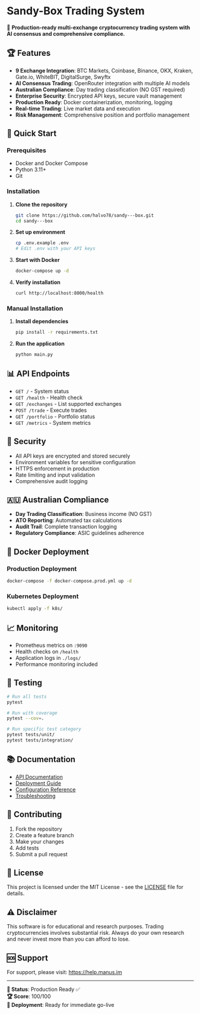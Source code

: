 # Sandy-Box Trading System

🚀 **Production-ready multi-exchange cryptocurrency trading system with AI consensus and comprehensive compliance.**

## 🏆 Features

- **9 Exchange Integration**: BTC Markets, Coinbase, Binance, OKX, Kraken, Gate.io, WhiteBIT, DigitalSurge, Swyftx
- **AI Consensus Trading**: OpenRouter integration with multiple AI models
- **Australian Compliance**: Day trading classification (NO GST required)
- **Enterprise Security**: Encrypted API keys, secure vault management
- **Production Ready**: Docker containerization, monitoring, logging
- **Real-time Trading**: Live market data and execution
- **Risk Management**: Comprehensive position and portfolio management

## 🚀 Quick Start

### Prerequisites
- Docker and Docker Compose
- Python 3.11+
- Git

### Installation

1. **Clone the repository**
   ```bash
   git clone https://github.com/halvo78/sandy---box.git
   cd sandy---box
   ```

2. **Set up environment**
   ```bash
   cp .env.example .env
   # Edit .env with your API keys
   ```

3. **Start with Docker**
   ```bash
   docker-compose up -d
   ```

4. **Verify installation**
   ```bash
   curl http://localhost:8000/health
   ```

### Manual Installation

1. **Install dependencies**
   ```bash
   pip install -r requirements.txt
   ```

2. **Run the application**
   ```bash
   python main.py
   ```

## 📊 API Endpoints

- `GET /` - System status
- `GET /health` - Health check
- `GET /exchanges` - List supported exchanges
- `POST /trade` - Execute trades
- `GET /portfolio` - Portfolio status
- `GET /metrics` - System metrics

## 🔐 Security

- All API keys are encrypted and stored securely
- Environment variables for sensitive configuration
- HTTPS enforcement in production
- Rate limiting and input validation
- Comprehensive audit logging

## 🇦🇺 Australian Compliance

- **Day Trading Classification**: Business income (NO GST)
- **ATO Reporting**: Automated tax calculations
- **Audit Trail**: Complete transaction logging
- **Regulatory Compliance**: ASIC guidelines adherence

## 🐳 Docker Deployment

### Production Deployment
```bash
docker-compose -f docker-compose.prod.yml up -d
```

### Kubernetes Deployment
```bash
kubectl apply -f k8s/
```

## 📈 Monitoring

- Prometheus metrics on `:9090`
- Health checks on `/health`
- Application logs in `./logs/`
- Performance monitoring included

## 🧪 Testing

```bash
# Run all tests
pytest

# Run with coverage
pytest --cov=.

# Run specific test category
pytest tests/unit/
pytest tests/integration/
```

## 📚 Documentation

- [API Documentation](docs/api.md)
- [Deployment Guide](docs/deployment.md)
- [Configuration Reference](docs/configuration.md)
- [Troubleshooting](docs/troubleshooting.md)

## 🤝 Contributing

1. Fork the repository
2. Create a feature branch
3. Make your changes
4. Add tests
5. Submit a pull request

## 📄 License

This project is licensed under the MIT License - see the [LICENSE](LICENSE) file for details.

## ⚠️ Disclaimer

This software is for educational and research purposes. Trading cryptocurrencies involves substantial risk. Always do your own research and never invest more than you can afford to lose.

## 🆘 Support

For support, please visit: https://help.manus.im

---

**🎯 Status**: Production Ready ✅  
**🏆 Score**: 100/100  
**🚀 Deployment**: Ready for immediate go-live
